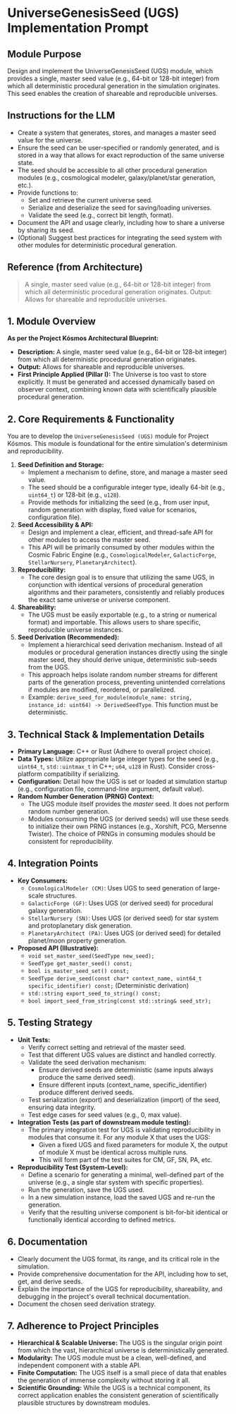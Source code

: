# UniverseGenesisSeed (UGS) Implementation Prompt

## Module Purpose
Design and implement the UniverseGenesisSeed (UGS) module, which provides a single, master seed value (e.g., 64-bit or 128-bit integer) from which all deterministic procedural generation in the simulation originates. This seed enables the creation of shareable and reproducible universes.

## Instructions for the LLM
- Create a system that generates, stores, and manages a master seed value for the universe.
- Ensure the seed can be user-specified or randomly generated, and is stored in a way that allows for exact reproduction of the same universe state.
- The seed should be accessible to all other procedural generation modules (e.g., cosmological modeler, galaxy/planet/star generation, etc.).
- Provide functions to:
  - Set and retrieve the current universe seed.
  - Serialize and deserialize the seed for saving/loading universes.
  - Validate the seed (e.g., correct bit length, format).
- Document the API and usage clearly, including how to share a universe by sharing its seed.
- (Optional) Suggest best practices for integrating the seed system with other modules for deterministic procedural generation.

## Reference (from Architecture)
> A single, master seed value (e.g., 64-bit or 128-bit integer) from which all deterministic procedural generation originates. Output: Allows for shareable and reproducible universes.

## 1. Module Overview

**As per the Project Kósmos Architectural Blueprint:**

*   **Description:** A single, master seed value (e.g., 64-bit or 128-bit integer) from which all deterministic procedural generation originates.
*   **Output:** Allows for shareable and reproducible universes.
*   **First Principle Applied (Pillar I):** The Universe is too vast to store explicitly. It must be generated and accessed dynamically based on observer context, combining known data with scientifically plausible procedural generation.

## 2. Core Requirements & Functionality

You are to develop the `UniverseGenesisSeed (UGS)` module for Project Kósmos. This module is foundational for the entire simulation's determinism and reproducibility.

1.  **Seed Definition and Storage:**
    *   Implement a mechanism to define, store, and manage a master seed value.
    *   The seed should be a configurable integer type, ideally 64-bit (e.g., `uint64_t`) or 128-bit (e.g., `u128`).
    *   Provide methods for initializing the seed (e.g., from user input, random generation with display, fixed value for scenarios, configuration file).
2.  **Seed Accessibility & API:**
    *   Design and implement a clear, efficient, and thread-safe API for other modules to access the master seed.
    *   This API will be primarily consumed by other modules within the Cosmic Fabric Engine (e.g., `CosmologicalModeler`, `GalacticForge`, `StellarNursery`, `PlanetaryArchitect`).
3.  **Reproducibility:**
    *   The core design goal is to ensure that utilizing the same UGS, in conjunction with identical versions of procedural generation algorithms and their parameters, consistently and reliably produces the exact same universe or universe component.
4.  **Shareability:**
    *   The UGS must be easily exportable (e.g., to a string or numerical format) and importable. This allows users to share specific, reproducible universe instances.
5.  **Seed Derivation (Recommended):**
    *   Implement a hierarchical seed derivation mechanism. Instead of all modules or procedural generation instances directly using the single master seed, they should derive unique, deterministic sub-seeds from the UGS.
    *   This approach helps isolate random number streams for different parts of the generation process, preventing unintended correlations if modules are modified, reordered, or parallelized.
    *   Example: `derive_seed_for_module(module_name: string, instance_id: uint64) -> DerivedSeedType`. This function must be deterministic.

## 3. Technical Stack & Implementation Details

*   **Primary Language:** C++ or Rust (Adhere to overall project choice).
*   **Data Types:** Utilize appropriate large integer types for the seed (e.g., `uint64_t`, `std::uintmax_t` in C++; `u64`, `u128` in Rust). Consider cross-platform compatibility if serializing.
*   **Configuration:** Detail how the UGS is set or loaded at simulation startup (e.g., configuration file, command-line argument, default value).
*   **Random Number Generation (PRNG) Context:**
    *   The UGS module itself provides the *master* seed. It does not perform random number generation.
    *   Modules consuming the UGS (or derived seeds) will use these seeds to initialize their own PRNG instances (e.g., Xorshift, PCG, Mersenne Twister). The choice of PRNGs in consuming modules should be consistent for reproducibility.

## 4. Integration Points

*   **Key Consumers:**
    *   `CosmologicalModeler (CM)`: Uses UGS to seed generation of large-scale structures.
    *   `GalacticForge (GF)`: Uses UGS (or derived seed) for procedural galaxy generation.
    *   `StellarNursery (SN)`: Uses UGS (or derived seed) for star system and protoplanetary disk generation.
    *   `PlanetaryArchitect (PA)`: Uses UGS (or derived seed) for detailed planet/moon property generation.
*   **Proposed API (Illustrative):**
    *   `void set_master_seed(SeedType new_seed);`
    *   `SeedType get_master_seed() const;`
    *   `bool is_master_seed_set() const;`
    *   `SeedType derive_seed(const char* context_name, uint64_t specific_identifier) const;` (Deterministic derivation)
    *   `std::string export_seed_to_string() const;`
    *   `bool import_seed_from_string(const std::string& seed_str);`

## 5. Testing Strategy

*   **Unit Tests:**
    *   Verify correct setting and retrieval of the master seed.
    *   Test that different UGS values are distinct and handled correctly.
    *   Validate the seed derivation mechanism:
        *   Ensure derived seeds are deterministic (same inputs always produce the same derived seed).
        *   Ensure different inputs (context_name, specific_identifier) produce different derived seeds.
    *   Test serialization (export) and deserialization (import) of the seed, ensuring data integrity.
    *   Test edge cases for seed values (e.g., 0, max value).
*   **Integration Tests (as part of downstream module testing):**
    *   The primary integration test for UGS is validating reproducibility in modules that consume it. For any module X that uses the UGS:
        *   Given a fixed UGS and fixed parameters for module X, the output of module X must be identical across multiple runs.
        *   This will form part of the test suites for CM, GF, SN, PA, etc.
*   **Reproducibility Test (System-Level):**
    *   Define a scenario for generating a minimal, well-defined part of the universe (e.g., a single star system with specific properties).
    *   Run the generation, save the UGS used.
    *   In a new simulation instance, load the saved UGS and re-run the generation.
    *   Verify that the resulting universe component is bit-for-bit identical or functionally identical according to defined metrics.

## 6. Documentation

*   Clearly document the UGS format, its range, and its critical role in the simulation.
*   Provide comprehensive documentation for the API, including how to set, get, and derive seeds.
*   Explain the importance of the UGS for reproducibility, shareability, and debugging in the project's overall technical documentation.
*   Document the chosen seed derivation strategy.

## 7. Adherence to Project Principles

*   **Hierarchical & Scalable Universe:** The UGS is the singular origin point from which the vast, hierarchical universe is deterministically generated.
*   **Modularity:** The UGS module must be a clean, well-defined, and independent component with a stable API.
*   **Finite Computation:** The UGS itself is a small piece of data that enables the generation of immense complexity without storing it all.
*   **Scientific Grounding:** While the UGS is a technical component, its correct application enables the consistent generation of scientifically plausible structures by downstream modules. 